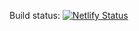 Build status: [![Netlify Status](https://api.netlify.com/api/v1/badges/779d1ce6-e2c3-4f75-88ce-30be9cdce226/deploy-status)](https://app.netlify.com/sites/d-wdj/deploys)
